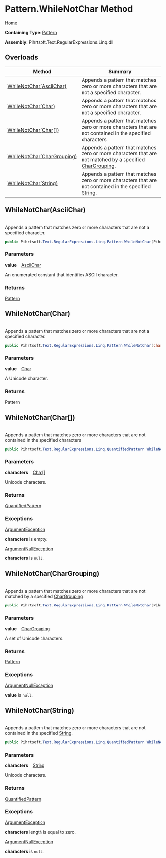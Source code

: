 # Pattern\.WhileNotChar Method

[Home](../../../../../../README.md)

**Containing Type**: [Pattern](../README.md)

**Assembly**: Pihrtsoft\.Text\.RegularExpressions\.Linq\.dll

## Overloads

| Method | Summary |
| ------ | ------- |
| [WhileNotChar(AsciiChar)](#Pihrtsoft_Text_RegularExpressions_Linq_Pattern_WhileNotChar_Pihrtsoft_Text_RegularExpressions_Linq_AsciiChar_) | Appends a pattern that matches zero or more characters that are not a specified character\. |
| [WhileNotChar(Char)](#Pihrtsoft_Text_RegularExpressions_Linq_Pattern_WhileNotChar_System_Char_) | Appends a pattern that matches zero or more characters that are not a specified character\. |
| [WhileNotChar(Char\[\])](#Pihrtsoft_Text_RegularExpressions_Linq_Pattern_WhileNotChar_System_Char___) | Appends a pattern that matches zero or more characters that are not contained in the specified characters |
| [WhileNotChar(CharGrouping)](#Pihrtsoft_Text_RegularExpressions_Linq_Pattern_WhileNotChar_Pihrtsoft_Text_RegularExpressions_Linq_CharGrouping_) | Appends a pattern that matches zero or more characters that are not matched by a specified [CharGrouping](../../CharGrouping/README.md)\. |
| [WhileNotChar(String)](#Pihrtsoft_Text_RegularExpressions_Linq_Pattern_WhileNotChar_System_String_) | Appends a pattern that matches zero or more characters that are not contained in the specified [String](https://docs.microsoft.com/en-us/dotnet/api/system.string)\. |

## WhileNotChar\(AsciiChar\) <a name="Pihrtsoft_Text_RegularExpressions_Linq_Pattern_WhileNotChar_Pihrtsoft_Text_RegularExpressions_Linq_AsciiChar_"></a>

\
Appends a pattern that matches zero or more characters that are not a specified character\.

```csharp
public Pihrtsoft.Text.RegularExpressions.Linq.Pattern WhileNotChar(Pihrtsoft.Text.RegularExpressions.Linq.AsciiChar value)
```

### Parameters

**value** &ensp; [AsciiChar](../../AsciiChar/README.md)

An enumerated constant that identifies ASCII character\.

### Returns

[Pattern](../README.md)

## WhileNotChar\(Char\) <a name="Pihrtsoft_Text_RegularExpressions_Linq_Pattern_WhileNotChar_System_Char_"></a>

\
Appends a pattern that matches zero or more characters that are not a specified character\.

```csharp
public Pihrtsoft.Text.RegularExpressions.Linq.Pattern WhileNotChar(char value)
```

### Parameters

**value** &ensp; [Char](https://docs.microsoft.com/en-us/dotnet/api/system.char)

A Unicode character\.

### Returns

[Pattern](../README.md)

## WhileNotChar\(Char\[\]\) <a name="Pihrtsoft_Text_RegularExpressions_Linq_Pattern_WhileNotChar_System_Char___"></a>

\
Appends a pattern that matches zero or more characters that are not contained in the specified characters

```csharp
public Pihrtsoft.Text.RegularExpressions.Linq.QuantifiedPattern WhileNotChar(params char[] characters)
```

### Parameters

**characters** &ensp; [Char](https://docs.microsoft.com/en-us/dotnet/api/system.char)\[\]

Unicode characters\.

### Returns

[QuantifiedPattern](../../QuantifiedPattern/README.md)

### Exceptions

[ArgumentException](https://docs.microsoft.com/en-us/dotnet/api/system.argumentexception)

**characters** is empty\.

[ArgumentNullException](https://docs.microsoft.com/en-us/dotnet/api/system.argumentnullexception)

**characters** is `null`\.

## WhileNotChar\(CharGrouping\) <a name="Pihrtsoft_Text_RegularExpressions_Linq_Pattern_WhileNotChar_Pihrtsoft_Text_RegularExpressions_Linq_CharGrouping_"></a>

\
Appends a pattern that matches zero or more characters that are not matched by a specified [CharGrouping](../../CharGrouping/README.md)\.

```csharp
public Pihrtsoft.Text.RegularExpressions.Linq.Pattern WhileNotChar(Pihrtsoft.Text.RegularExpressions.Linq.CharGrouping value)
```

### Parameters

**value** &ensp; [CharGrouping](../../CharGrouping/README.md)

A set of Unicode characters\.

### Returns

[Pattern](../README.md)

### Exceptions

[ArgumentNullException](https://docs.microsoft.com/en-us/dotnet/api/system.argumentnullexception)

**value** is `null`\.

## WhileNotChar\(String\) <a name="Pihrtsoft_Text_RegularExpressions_Linq_Pattern_WhileNotChar_System_String_"></a>

\
Appends a pattern that matches zero or more characters that are not contained in the specified [String](https://docs.microsoft.com/en-us/dotnet/api/system.string)\.

```csharp
public Pihrtsoft.Text.RegularExpressions.Linq.QuantifiedPattern WhileNotChar(string characters)
```

### Parameters

**characters** &ensp; [String](https://docs.microsoft.com/en-us/dotnet/api/system.string)

Unicode characters\.

### Returns

[QuantifiedPattern](../../QuantifiedPattern/README.md)

### Exceptions

[ArgumentException](https://docs.microsoft.com/en-us/dotnet/api/system.argumentexception)

**characters** length is equal to zero\.

[ArgumentNullException](https://docs.microsoft.com/en-us/dotnet/api/system.argumentnullexception)

**characters** is `null`\.

